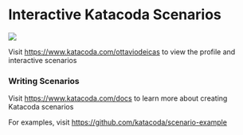 # Interactive Katacoda Scenarios

[![](http://shields.katacoda.com/katacoda/ottaviodeicas/count.svg)](https://www.katacoda.com/ottaviodeicas "Get your profile on Katacoda.com")

Visit https://www.katacoda.com/ottaviodeicas to view the profile and interactive scenarios

### Writing Scenarios
Visit https://www.katacoda.com/docs to learn more about creating Katacoda scenarios

For examples, visit https://github.com/katacoda/scenario-example
